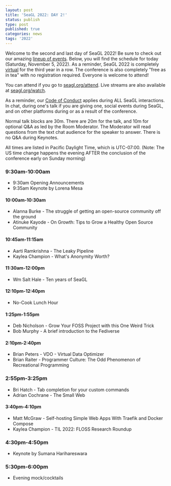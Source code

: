 ```yaml
---
layout: post
title: 'SeaGL 2022: DAY 2!'
status: publish
type: post
published: true
categories: news
tags: '2022'
---
```


Welcome to the second and last day of SeaGL 2022! Be sure to check out our amazing [lineup of events](https://osem.seagl.org/conferences/seagl2022/schedule). Below, you will find the schedule for today (Saturday, November 5, 2022). As a reminder, SeaGL 2022 is completely [virtual](/news/2022/06/28/Virtual_SeaGL_2022) for the third year in a row. The conference is also completely "free as in tea" with no registration required. Everyone is welcome to attend!

You can attend if you go to [seagl.org/attend](/attend). Live streams are also available at [seagl.org/watch](/watch).

As a reminder, our [Code of Conduct](/code_of_conduct) applies during ALL SeaGL interactions. In chat, during one's talk if you are giving one, social events during SeaGL, and on other platforms during or as a result of the conference.

Normal talk blocks are 30m. There are 20m for the talk, and 10m for optional Q&A as led by the Room Moderator. The Moderator will read questions from the text chat audience for the speaker to answer. There is no Q&A during Keynotes.

All times are listed in Pacific Daylight Time, which is UTC-07:00. (Note: The US time change happens the evening AFTER the conclusion of the conference early on Sunday morning)

### 9:30am-10:00am
* 9:30am Opening Announcements
* 9:35am Keynote by Lorena Mesa

#### 10:00am-10:30am
* Alanna Burke - The struggle of getting an open-source community off the ground
* Atinuke Kayode - On Growth: Tips to Grow a Healthy Open Source Community

#### 10:45am-11:15am
* Aarti Ramkrishna - The Leaky Pipeline
* Kaylea Champion - What's Anonymity Worth?

#### 11:30am-12:00pm
* Wm Salt Hale - Ten years of SeaGL

#### 12:10pm-12:40pm
* No-Cook Lunch Hour

#### 1:25pm-1:55pm
* Deb Nicholson - Grow Your FOSS Project with this One Weird Trick
* Bob Murphy - A brief introduction to the Fediverse

#### 2:10pm-2:40pm
* Brian Peters - VDO - Virtual Data Optimizer
* Brian Raiter - Programmer Culture: The Odd Phenomenon of Recreational Programming

### 2:55pm-3:25pm
* Bri Hatch - Tab completion for your custom commands
* Adrian Cochrane - The Small Web

#### 3:40pm-4:10pm
* Matt McGraw - Self-hosting Simple Web Apps With Traefik and Docker Compose
* Kaylea Champion - TIL 2022: FLOSS Research Roundup

### 4:30pm-4:50pm
* Keynote by Sumana Harihareswara

### 5:30pm-6:00pm
* Evening mock/cocktails
